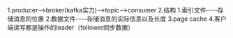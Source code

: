 1.producer-->broker(kafka实力)-->topic-->consumer
2.结构 
1.索引文件----存储消息的位置
2.数据文件----存储消息的实际信息以及长度
3.page cache
4.客户端读写都是操作的leader（follower同步数据）
